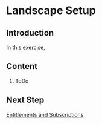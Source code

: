 # Landscape Setup

## Introduction

In this exercise, 

## Content

1. ToDo

## Next Step

[Entitlements and Subscriptions](./services.md)